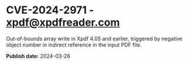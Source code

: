 # CVE-2024-2971 - xpdf@xpdfreader.com

Out-of-bounds array write in Xpdf 4.05 and earlier, triggered by negative object number in indirect reference in the input PDF file.



**Publish date:** 2024-03-26
